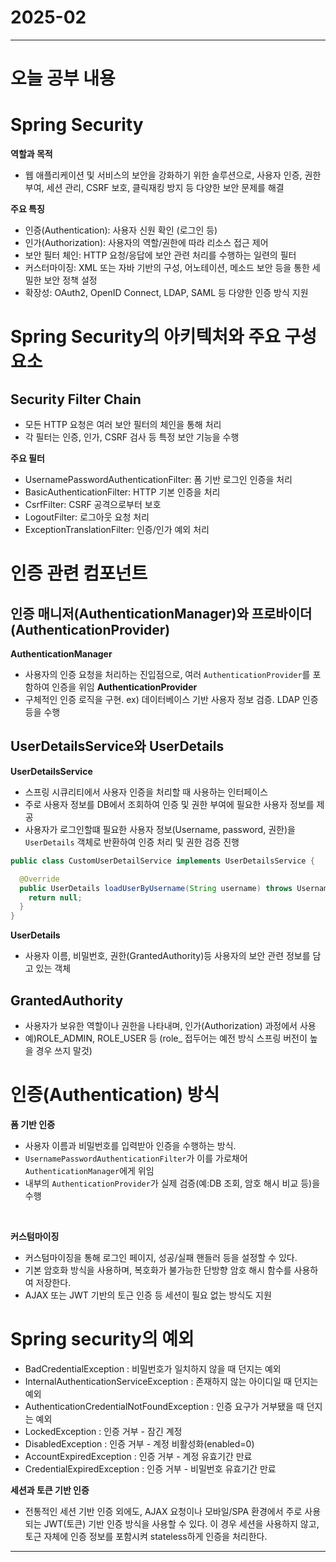 # 2025-02
---

# 오늘 공부 내용

# Spring Security 
**역할과 목적**
- 웹 애플리케이션 및 서비스의 보안을 강화하기 위한 솔루션으로, 사용자 인증, 권한 부여, 세션 관리,
CSRF 보호, 클릭재킹 방지 등 다양한 보안 문제를 해결  <br>

**주요 특징**
- 인증(Authentication): 사용자 신원 확인 (로그인 등)
- 인가(Authorization): 사용자의 역할/권한에 따라 리소스 접근 제어
- 보안 필터 체인: HTTP 요청/응답에 보안 관련 처리를 수행하는 일련의 필터
- 커스터마이징: XML 또는 자바 기반의 구성, 어노테이션, 메소드 보안 등을 통한 세밀한 보안 정책 설정
- 확장성: OAuth2, OpenID Connect, LDAP, SAML 등 다양한 인증 방식 지원

# Spring Security의 아키텍처와 주요 구성 요소
## Security Filter Chain 
- 모든 HTTP 요청은 여러 보안 필터의 체인을 통해 처리
- 각 필터는 인증, 인가, CSRF 검사 등 특정 보안 기능을 수행 

**주요 필터**
- UsernamePasswordAuthenticationFilter: 폼 기반 로그인 인증을 처리
- BasicAuthenticationFilter: HTTP 기본 인증을 처리
- CsrfFilter: CSRF 공격으로부터 보호
- LogoutFilter: 로그아웃 요청 처리
- ExceptionTranslationFilter: 인증/인가 예외 처리

# 인증 관련 컴포넌트 
## 인증 매니저(AuthenticationManager)와 프로바이더(AuthenticationProvider)
**AuthenticationManager**
- 사용자의 인증 요청을 처리하는 진입점으로, 여러 `AuthenticationProvider`를 포함하여 인증을 위임 
**AuthenticationProvider**
- 구체적인 인증 로직을 구현. ex) 데이터베이스 기반 사용자 정보 검증. LDAP 인증 등을 수행

## UserDetailsService와 UserDetails
**UserDetailsService** <br>
- 스프링 시큐리티에서 사용자 인증을 처리할 때 사용하는 인터페이스
- 주로 사용자 정보를 DB에서 조회하여 인증 및 권한 부여에 필요한 사용자 정보를 제공
- 사용자가 로그인할떄 필요한 사용자 정보(Username, password, 권한)을 `UserDetails` 객체로 반환하여 인증 처리 및 권한 검증 진행
```java
public class CustomUserDetailService implements UserDetailsService {

  @Override
  public UserDetails loadUserByUsername(String username) throws UsernameNotFoundException {
    return null;
  }
}
```

**UserDetails**
- 사용자 이름, 비밀번호, 권한(GrantedAuthority)등 사용자의 보안 관련 정보를 담고 있는 객체

## GrantedAuthority
- 사용자가 보유한 역할이나 권한을 나타내며, 인가(Authorization) 과정에서 사용
- 예)ROLE_ADMIN, ROLE_USER 등 (role_ 접두어는 예전 방식 스프링 버전이 높을 경우 쓰지 말것)


# 인증(Authentication) 방식
**폼 기반 인증**
- 사용자 이름과 비밀번호를 입력받아 인증을 수행하는 방식.
- `UsernamePasswordAuthenticationFilter`가 이를 가로채어 `AuthenticationManager`에게 위임 
- 내부의 `AuthenticationProvider`가 실제 검증(예:DB 조회, 암호 해시 비교 등)을 수행

<br>

**커스텀마이징**
- 커스텀마이징을 통해 로그인 페이지, 성공/실패 핸들러 등을 설정할 수 있다.
- 기본 암호화 방식을 사용하며, 복호화가 불가능한 단방향 암호 해시 함수를 사용하여 저장한다.
- AJAX 또는 JWT 기반의 토근 인증 등 세션이 필요 없는 방식도 지원

# Spring security의 예외
- BadCredentialException : 비밀번호가 일치하지 않을 때 던지는 예외
- InternalAuthenticationServiceException : 존재하지 않는 아이디일 때 던지는 예외
- AuthenticationCredentialNotFoundException : 인증 요구가 거부됐을 때 던지는 예외
- LockedException : 인증 거부 - 잠긴 계정
- DisabledException : 인증 거부 - 계정 비활성화(enabled=0)
- AccountExpiredException : 인증 거부 - 계정 유효기간 만료
- CredentialExpiredException : 인증 거부 - 비밀번호 유효기간 만료

**세션과 토큰 기반 인증**
- 전통적인 세션 기반 인증 외에도, AJAX 요청이나 모바일/SPA 환경에서 주로
사용되는 JWT(토큰) 기반 인증 방식을 사용할 수 있다. 이 경우 세션을 사용하지 않고,
토근 자체에 인증 정보를 포함시켜 stateless하게 인증을 처리한다.
---